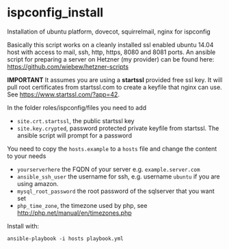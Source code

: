 ispconfig_install
=================

Installation of ubuntu platform, dovecot, squirrelmail, nginx for ispconfig


Basically this script works on a cleanly installed  ssl enabled ubuntu 14.04 host with access to mail, ssh, http, https, 8080 and 8081 ports. An ansible script for preparing a server on Hetzner (my provider) can be found here: https://github.com/wiebew/hetzner-scripts 

__IMPORTANT__ It assumes you are using a __startssl__ provided free ssl key. It will pull root certificates from startssl.com to create a keyfile that nginx can use. See https://www.startssl.com/?app=42. 

In the folder roles/ispconfig/files you need to add
* `site.crt.startssl`, the public startssl key
* `site.key.crypted`, password protected private keyfile from startssl. The ansible script will prompt for a password

You need to copy the `hosts.example` to a `hosts` file and change the content to your needs
* `yourserverhere` the FQDN of your server e.g. `example.server.com`
* `ansible_ssh_user` the username for ssh, e.g. username `ubuntu` if you are using amazon.
* `mysql_root_password` the root password of the sqlserver that you want set
* `php_time_zone`, the timezone used by php, see http://php.net/manual/en/timezones.php

Install with:

`ansible-playbook -i hosts playbook.yml`
